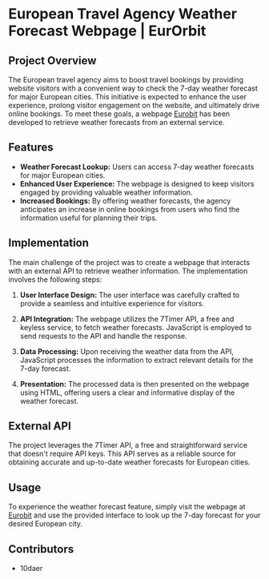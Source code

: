 # European Travel Agency Weather Forecast Webpage | EurOrbit

## Project Overview

The European travel agency aims to boost travel bookings by providing website visitors with a convenient way to check the 7-day weather forecast for major European cities. This initiative is expected to enhance the user experience, prolong visitor engagement on the website, and ultimately drive online bookings. To meet these goals, a webpage [Eurobit](https.eurobit.netlify.app) has been developed to retrieve weather forecasts from an external service.

## Features

- **Weather Forecast Lookup:** Users can access 7-day weather forecasts for major European cities.
- **Enhanced User Experience:** The webpage is designed to keep visitors engaged by providing valuable weather information.
- **Increased Bookings:** By offering weather forecasts, the agency anticipates an increase in online bookings from users who find the information useful for planning their trips.

## Implementation

The main challenge of the project was to create a webpage that interacts with an external API to retrieve weather information. The implementation involves the following steps:

1. **User Interface Design:** The user interface was carefully crafted to provide a seamless and intuitive experience for visitors.
2. **API Integration:** The webpage utilizes the 7Timer API, a free and keyless service, to fetch weather forecasts. JavaScript is employed to send requests to the API and handle the response.

3. **Data Processing:** Upon receiving the weather data from the API, JavaScript processes the information to extract relevant details for the 7-day forecast.

4. **Presentation:** The processed data is then presented on the webpage using HTML, offering users a clear and informative display of the weather forecast.

## External API

The project leverages the 7Timer API, a free and straightforward service that doesn't require API keys. This API serves as a reliable source for obtaining accurate and up-to-date weather forecasts for European cities.

## Usage

To experience the weather forecast feature, simply visit the webpage at [Eurobit](https.eurobit.netlify.app) and use the provided interface to look up the 7-day forecast for your desired European city.

## Contributors

- 10daer
